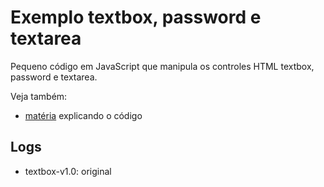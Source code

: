 Exemplo textbox, password e textarea
===


Pequeno código em JavaScript que manipula os controles HTML textbox, password e textarea.

Veja também:

- [matéria](http://www.devfuria.com.br/javascript/forms/input-radio-button/) explicando o código


Logs
---

- textbox-v1.0: original
